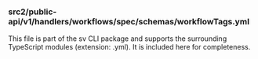 ### src2/public-api/v1/handlers/workflows/spec/schemas/workflowTags.yml

This file is part of the sv CLI package and supports the surrounding TypeScript modules (extension: .yml). It is included here for completeness.